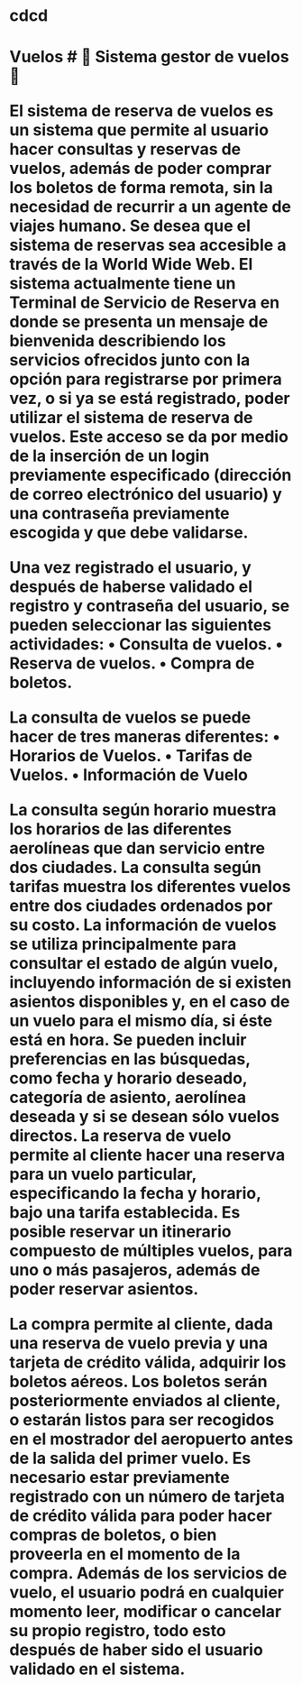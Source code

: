 <h1> cdcd <h1/>
Vuelos
# 🚧  Sistema gestor de vuelos  🚧

El sistema de reserva de vuelos es un sistema que permite al usuario hacer consultas y reservas de vuelos, además de poder comprar los boletos de forma remota, sin la necesidad de recurrir a un agente de viajes humano. Se desea que el sistema de reservas sea accesible a través de la World Wide Web.
El sistema actualmente tiene un Terminal de Servicio de Reserva en donde se presenta un mensaje de bienvenida describiendo los servicios ofrecidos junto con la opción para registrarse por primera vez, o si ya se está registrado, poder utilizar el sistema de reserva de vuelos. Este acceso se da por medio de la inserción de un login previamente especificado (dirección de correo electrónico del usuario) y una contraseña previamente escogida y que debe validarse.

Una vez registrado el usuario, y después de haberse validado el registro y contraseña del usuario, se pueden seleccionar las siguientes actividades:
•	Consulta de vuelos.
•	Reserva de vuelos.
•	Compra de boletos.

La consulta de vuelos se puede hacer de tres maneras diferentes:
•	Horarios de Vuelos.
•	Tarifas de Vuelos.
•	Información de Vuelo

La consulta según horario muestra los horarios de las diferentes aerolíneas que dan servicio entre dos ciudades. La consulta según tarifas muestra los diferentes vuelos entre dos ciudades ordenados por su costo. La información de vuelos se utiliza principalmente para consultar el estado de algún vuelo, incluyendo información de si existen asientos disponibles y, en el caso de un vuelo para el mismo día, si éste está en hora. Se pueden incluir preferencias en las búsquedas, como fecha y horario deseado, categoría de asiento, aerolínea deseada y si se desean sólo vuelos directos. La reserva de vuelo permite al cliente hacer una reserva para un vuelo particular, especificando la fecha y horario, bajo una tarifa establecida. Es posible reservar un itinerario compuesto de múltiples vuelos, para uno o más pasajeros, además de poder reservar asientos.

La compra permite al cliente, dada una reserva de vuelo previa y una tarjeta de crédito válida, adquirir los boletos aéreos. Los boletos serán posteriormente enviados al cliente, o estarán listos para ser recogidos en el mostrador del aeropuerto antes de la salida del primer vuelo. Es necesario estar previamente registrado con un número de tarjeta de crédito válida para poder hacer compras de boletos, o bien proveerla en el momento de la compra. Además de los servicios de vuelo, el usuario podrá en cualquier momento leer, modificar o cancelar su propio registro, todo esto después de haber sido el usuario validado en el sistema.

